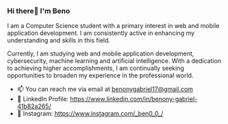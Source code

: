 ### Hi there👋 I'm Beno

I am a Computer Science student with a primary interest in web and mobile application development. I am consistently active in enhancing my understanding and skills in this field. 

Currently, I am studying web and mobile application development, cybersecurity, machine learning and artificial intelligence. With a dedication to achieving higher accomplishments, I am continually seeking opportunities to broaden my experience in the professional world.

- 📫 You can reach me via email at benonygabriel17@gmail.com
- 💼 LinkedIn Profile: https://www.linkedin.com/in/benony-gabriel-41b82a265/
- 💢 Instagram: https://www.instagram.com/_ben0_0_/


<!---
iambeno/iambeno is a ✨ special ✨ repository because its `README.md` (this file) appears on your GitHub profile.
You can click the Preview link to take a look at your changes.
--->
